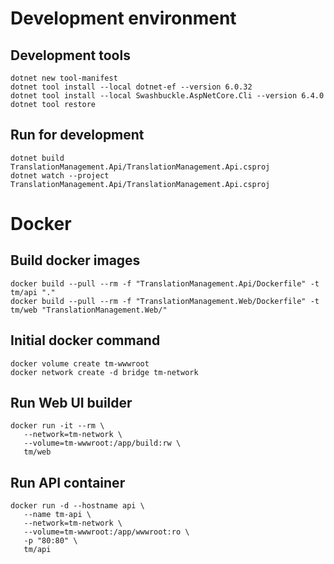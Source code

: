# Development environment

## Development tools
```dotnetcli
dotnet new tool-manifest
dotnet tool install --local dotnet-ef --version 6.0.32
dotnet tool install --local Swashbuckle.AspNetCore.Cli --version 6.4.0
dotnet tool restore
```

## Run for development
```dotnetcli
dotnet build TranslationManagement.Api/TranslationManagement.Api.csproj
dotnet watch --project TranslationManagement.Api/TranslationManagement.Api.csproj
```

# Docker

## Build docker images
 ```
docker build --pull --rm -f "TranslationManagement.Api/Dockerfile" -t tm/api "."
docker build --pull --rm -f "TranslationManagement.Web/Dockerfile" -t tm/web "TranslationManagement.Web/"
```

## Initial docker command 
 ```
docker volume create tm-wwwroot
docker network create -d bridge tm-network
 ```

## Run Web UI builder
 ```
docker run -it --rm \
    --network=tm-network \
    --volume=tm-wwwroot:/app/build:rw \
    tm/web
 ```

## Run API container
 ```
docker run -d --hostname api \
    --name tm-api \
    --network=tm-network \
    --volume=tm-wwwroot:/app/wwwroot:ro \
    -p "80:80" \
    tm/api
 ```
